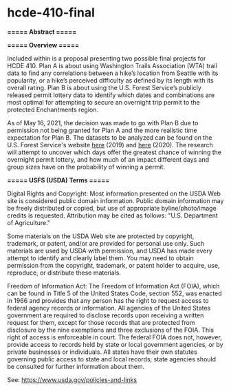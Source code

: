 # hcde-410-final

**===== Abstract =====**



**===== Overview =====**

Included within is a proposal presenting two possible final projects for HCDE 410. Plan A is about using Washington Trails Association (WTA) trail data to find any correlations between a hike’s location from Seattle with its popularity, or a hike’s perceived difficulty as defined by its length with its overall rating. Plan B is about using the U.S. Forest Service’s publicly released permit lottery data to identify which dates and combinations are most optimal for attempting to secure an overnight trip permit to the protected Enchantments region. 

As of May 16, 2021, the decision was made to go with Plan B due to permission not being granted for Plan A and the more realistic time expectation for Plan B. The datasets to be analyzed can be found on the U.S. Forest Service's website [here](https://web.archive.org/web/20201020211744/https://www.fs.usda.gov/Internet/FSE_DOCUMENTS/fseprd695975.pdf) (2019) and [here](https://www.fs.usda.gov/Internet/FSE_DOCUMENTS/fseprd695975.pdf) (2020). The research will attempt to uncover which days offer the greatest chance of winning the overnight permit lottery, and how much of an impact different days and group sizes have on the probability of winning a permit. 


**===== USFS (USDA) Terms =====**

Digital Rights and Copyright:
Most information presented on the USDA Web site is considered public domain information. Public domain information may be freely distributed or copied, but use of appropriate byline/photo/image credits is requested. Attribution may be cited as follows: "U.S. Department of Agriculture."

Some materials on the USDA Web site are protected by copyright, trademark, or patent, and/or are provided for personal use only. Such materials are used by USDA with permission, and USDA has made every attempt to identify and clearly label them. You may need to obtain permission from the copyright, trademark, or patent holder to acquire, use, reproduce, or distribute these materials.


Freedom of Information Act:
The Freedom of Information Act (FOIA), which can be found in Title 5 of the United States Code, section 552, was enacted in 1966 and provides that any person has the right to request access to federal agency records or information. All agencies of the United States government are required to disclose records upon receiving a written request for them, except for those records that are protected from disclosure by the nine exemptions and three exclusions of the FOIA. This right of access is enforceable in court. The federal FOIA does not, however, provide access to records held by state or local government agencies, or by private businesses or individuals. All states have their own statutes governing public access to state and local records; state agencies should be consulted for further information about them.

See: https://www.usda.gov/policies-and-links